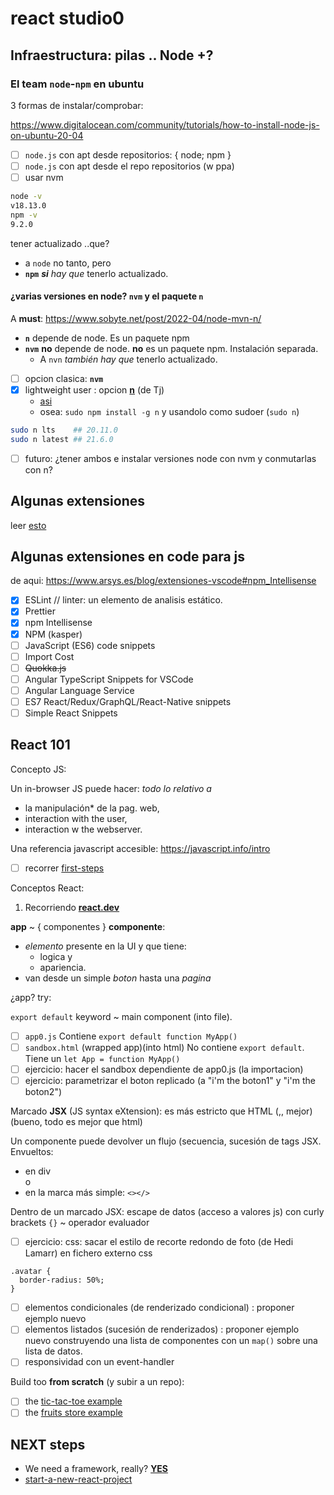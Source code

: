 # react studio0

## Infraestructura: pilas .. Node +?

### El team `node`-`npm` en ubuntu

3 formas de instalar/comprobar:

<https://www.digitalocean.com/community/tutorials/how-to-install-node-js-on-ubuntu-20-04>

- [ ] `node.js` con apt desde repositorios: { node; npm }
- [ ] `node.js` con apt desde el repo repositorios (w ppa)
- [ ] usar nvm

```bash
node -v
v18.13.0
npm -v
9.2.0
```

tener actualizado ..que?

- a `node` no tanto, pero
- **`npm`** ***si*** *hay que* tenerlo actualizado.

#### ¿varias versiones en node? `nvm` y el paquete `n`

A **must**: <https://www.sobyte.net/post/2022-04/node-mvn-n/>

- **`n`** depende de node. Es un paquete npm
- **`nvm`** **no** depende de node. **no** es un paquete npm. Instalación separada.
  - A `nvn` *también hay que* tenerlo actualizado.

- [ ] opcion clasica: **`nvm`**
- [x] lightweight user : opcion **[n](https://github.com/tj/n)** (de Tj)
  - [asi](https://github.com/tj/n?tab=readme-ov-file#installation)
  - osea: `sudo npm install -g n` y usandolo como sudoer (`sudo n`)

```bash
sudo n lts    ## 20.11.0
sudo n latest ## 21.6.0
```

- [ ] futuro: ¿tener ambos e instalar versiones node con nvm y conmutarlas con n?

## Algunas extensiones

leer [esto](https://www.freecodecamp.org/espanol/news/que-es-linting-y-eslint/)

## Algunas extensiones en code para js

de aqui: <https://www.arsys.es/blog/extensiones-vscode#npm_Intellisense>

- [x] ESLint // linter: un elemento de analisis estático.
- [x] Prettier
- [x] npm Intellisense
- [x] NPM (kasper)
- [ ] JavaScript (ES6) code snippets
- [ ] Import Cost
- [ ] ~~Quokka.js~~
- [ ] Angular TypeScript Snippets for VSCode
- [ ] Angular Language Service
- [ ] ES7 React/Redux/GraphQL/React-Native snippets
- [ ] Simple React Snippets

## React 101

Concepto JS:

Un in-browser JS puede hacer: *todo lo relativo a*

- la manipulación* de la pag. web,
- interaction with the user,
- interaction w the webserver.

Una referencia javascript accesible: <https://javascript.info/intro>

- [ ] recorrer [first-steps](https://javascript.info/first-steps)

Conceptos React:

1. Recorriendo [**react.dev**](https://react.dev/learn)

**app** ~ { componentes }
**componente**:

- *elemento* presente en la UI y que tiene:
  - logica y
  - apariencia.
- van desde un simple *boton* hasta una *pagina*

¿app? try:

`export default` keyword ~ main component (into file).

- [ ] `app0.js` Contiene `export default function MyApp()`
- [ ] `sandbox.html` (wrapped app)(into html) No contiene `export default`. Tiene un `let App = function MyApp()`
- [ ] ejercicio: hacer el sandbox dependiente de app0.js (la importacion)
- [ ] ejercicio: parametrizar el boton replicado (a "i'm the boton1" y "i'm the boton2")

Marcado **JSX** (JS syntax eXtension): es más estricto que HTML (,, mejor)(bueno, todo es mejor que html)

Un componente puede devolver un flujo (secuencia, sucesión de tags JSX. Envueltos:

- en div <div></div>o
- en la marca más simple: `<></>`
  
Dentro de un marcado JSX: escape de datos (acceso a valores js) con curly brackets `{}` ~ operador evaluador

- [ ] ejercicio: css: sacar el estilo de recorte redondo de foto (de Hedi Lamarr) en fichero externo css

```css:
.avatar {
  border-radius: 50%;
}
```

- [ ] elementos condicionales (de renderizado condicional) : proponer ejemplo nuevo
- [ ] elementos listados (sucesión de renderizados) : proponer ejemplo nuevo construyendo una lista de componentes con un `map()` sobre una lista de datos.
- [ ] responsividad con un event-handler

Build too **from scratch** (y subir a un repo):
- [ ] the [tic-tac-toe example](https://react.dev/learn/tutorial-tic-tac-toe)
- [ ] the [fruits store example](https://react.dev/learn/thinking-in-react)
  
## NEXT steps

- We need a framework, really? [**YES**](https://react.dev/learn/start-a-new-react-project#can-i-use-react-without-a-framework)
- [start-a-new-react-project](https://react.dev/learn/start-a-new-react-project)





